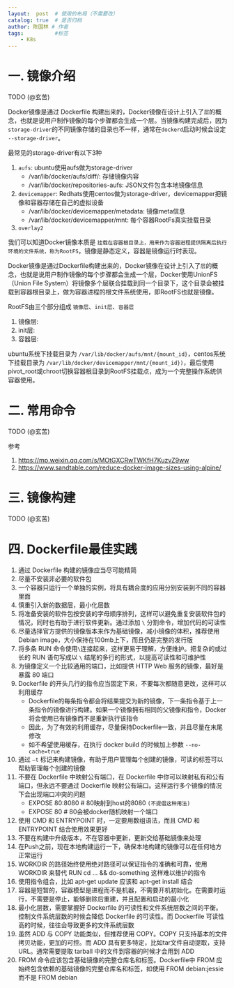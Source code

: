 ```yaml
---
layout:  post  # 使用的布局（不需要改）
catalog: true  # 是否归档
author: 陈国林 # 作者
tags:          #标签
    - K8s
---
```


# 一. 镜像介绍
TODO (@玄苦)

Docker镜像是通过 Dockerfile 构建出来的，Docker镜像在设计上引入了`层`的概念，也就是说用户制作镜像的每个步骤都会生成一个层。当镜像构建完成后，因为`storage-driver`的不同镜像存储的目录也不一样，通常在`dockerd`启动时候会设定 `--storage-driver`。

最常见的storage-driver有以下3种
1. `aufs`: ubuntu使用aufs做为storage-driver
    * /var/lib/docker/aufs/diff/<id>: 存储镜像内容
    * /var/lib/docker/repositories-aufs: JSON文件包含本地镜像信息
2. `devicemapper`: Redhats使用centos做为storage-driver，devicemapper把镜像和容器存储在自己的虚拟设备
    * /var/lib/docker/devicemapper/metadata: 镜像meta信息
    * /var/lib/docker/devicemapper/mnt: 每个容器RootFs真实挂载目录
3. `overlay2`

我们可以知道Docker镜像本质是 `挂载在容器根目录上，用来作为容器进程提供隔离后执行环境的文件系统，称为RootFS`，镜像是静态定义，容器是镜像运行时表现。

Docker镜像是通过Dockerfile构建出来的，Docker镜像在设计上引入了`层`的概念，也就是说用户制作镜像的每个步骤都会生成一个层，Docker使用UnionFS（Union File System）将镜像多个层联合挂载到同一个目录下，这个目录会被挂载到容器根目录上，做为容器进程的根文件系统使用，即RootFS也就是镜像。

RootFS由三个部分组成 `镜像层`、`init层`、`容器层`
1. 镜像层: 
2. init层:
3. 容器层: 

ubuntu系统下挂载目录为 `/var/lib/docker/aufs/mnt/{mount_id}`，centos系统下挂载目录为 `/var/lib/docker/devicemapper/mnt/{mount_id})`，最后使用pivot_root或chroot切换容器根目录到RootFS挂载点，成为一个完整操作系统供容器使用。


# 二. 常用命令
TODO (@玄苦)

参考

1. https://mp.weixin.qq.com/s/MOtGXCRwTWKfH7KuzvZ9ww
2. https://www.sandtable.com/reduce-docker-image-sizes-using-alpine/

# 三. 镜像构建
TODO (@玄苦)

# 四. Dockerfile最佳实践
1. 通过 Dockerfile 构建的镜像应当尽可能精简
2. 尽量不安装非必要的软件包
3. 一个容器只运行一个单独的实例，将具有耦合度的应用分别安装到不同的容器里面
4. 慎重引入新的数据层，最小化层数
5. 将准备安装的软件包按安装的字母顺序排列，这样可以避免重复安装软件包的情况，同时也有助于进行软件更新。通过添加 `\` 分割命令，增加代码的可读性
6. 尽量选择官方提供的镜像版本来作为基础镜像，减小镜像的体积，推荐使用 Debian image，大小保持在100mb上下，而且仍是完整的发行版
7. 将多条 RUN  命令使用`\`连接起来，这样更易于理解，方便维护。把复杂的或过长的 RUN 语句写成以 `\` 结尾的多行的形式，以提高可读性和可维护性
8. 为镜像定义一个比较通用的端口，比如提供 HTTP Web 服务的镜像，最好是暴露 80 端口
9. Dockerfile 的开头几行的指令应当固定下来，不要每次都随意更改，这样可以利用缓存
    + Dockerfile的每条指令都会将结果提交为新的镜像，下一条指令基于上一条指令的镜像进行构建。如果一个镜像拥有相同的父镜像和指令，Docker将会使用已有镜像而不是重新执行该指令
    + 因此，为了有效的利用缓存，尽量保持Dockerfile一致，并且尽量在末尾修改
    + 如不希望使用缓存，在执行 docker build 的时候加上参数 `--no-cache=true`
10. 通过 `–t` 标记来构建镜像，有助于用户管理每个创建的镜像，可读的标签可以帮助管理每个创建的镜像
11. 不要在 Dockerfile 中映射公有端口，在 Dockerfile 中你可以映射私有和公有端口，但永远不要通过 Dockerfile 映射公有端口。这样运行多个镜像的情况下会出现端口冲突的问题
    + EXPOSE 80:8080  # 80映射到host的8080 `(不提倡这种用法)`
    + EXPOSE 80 # 80会被docker随机映射一个端口
12. 使用 CMD 和 ENTRYPOINT 时，一定要用数组语法，而且 CMD 和 ENTRYPOINT 结合使用效果更好
13. 不要在构建中升级版本，不在容器中更新，更新交给基础镜像来处理
14. 在Push之前，现在本地构建运行一下，确保本地构建的镜像可以在任何地方正常运行
15. WORKDIR 的路径始终使用绝对路径可以保证指令的准确和可靠，使用 WORKDIR 来替代 RUN cd ... && do-something 这样难以维护的指令
16. 使用指令组合，比如 apt-get update 应该和 apt-get install 结合
17. 容器是短暂的，容器模型是进程而不是机器，不需要开机初始化。在需要时运行，不需要是停止，能够删除后重建，并且配置和启动的最小化
18. 最小化层数，需要掌握好 Dockerfile 的可读性和文件系统层数之间的平衡。控制文件系统层数的时候会降低 Dockerfile 的可读性。而 Dockerfile 可读性高的时候，往往会导致更多的文件系统层数
19. 虽然 ADD 与 COPY 功能类似，但推荐使用 COPY。COPY 只支持基本的文件拷贝功能，更加的可控。而 ADD 具有更多特定，比如tar文件自动提取，支持URL。通常需要提取 tarball 中的文件到容器的时候才会用到 ADD
20. FROM 命令应该包含基础镜像的完整仓库名和标签。Dockerfile中 FROM 应始终包含依赖的基础镜像的完整仓库名和标签，如使用 FROM debian:jessie 而不是 FROM debian


